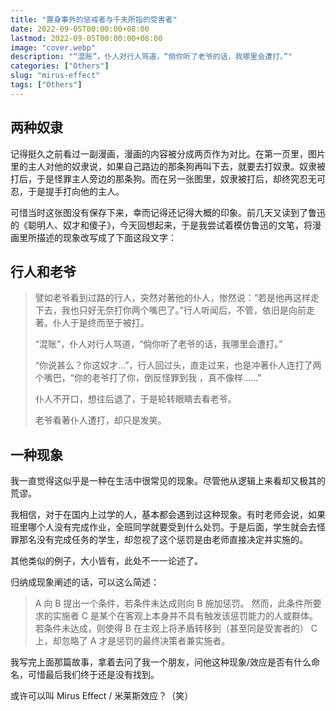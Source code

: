 ```yaml
---
title: "置身事外的惩戒者与千夫所指的受害者"
date: 2022-09-05T00:00:00+08:00
lastmod: 2022-09-05T00:00:00+08:00
image: "cover.webp"
description: "“混账”，仆人对行人骂道，“倘你听了老爷的话，我哪里会遭打。”"
categories: ["Others"]
slug: "mirus-effect"
tags: ["Others"]
---
```


## 两种奴隶

记得挺久之前看过一副漫画，漫画的内容被分成两页作为对比。在第一页里，图片里的主人对他的奴隶说，如果自己路边的那条狗再叫下去，就要去打奴隶。奴隶被打后，于是怪罪主人旁边的那条狗。而在另一张图里，奴隶被打后，却终究忍无可忍，于是提手打向他的主人。

可惜当时这张图没有保存下来，幸而记得还记得大概的印象。前几天又读到了鲁迅的《聪明人、奴才和傻子》，今天回想起来，于是我尝试着模仿鲁迅的文笔，将漫画里所描述的现象改写成了下面这段文字：

## 行人和老爷

> 譬如老爷看到过路的行人，突然对著他的仆人，惨然说：“若是他再这样走下去，我也只好无奈打你两个嘴巴了。”行人听闻后，不管，依旧是向前走著。仆人于是终而至于被打。
>
> “混账”，仆人对行人骂道，“倘你听了老爷的话，我哪里会遭打。”
>
> “你说甚么？你这奴才...”，行人回过头，直走过来，也是冲著仆人连打了两个嘴巴，“你的老爷打了你，倒反怪罪到我 ，真不像样......”
>
> 仆人不开口，想往后退了，于是轮转眼睛去看老爷。
>
> 老爷看著仆人遭打，却只是发笑。

## 一种现象

我一直觉得这似乎是一种在生活中很常见的现象。尽管他从逻辑上来看却又极其的荒谬。

我相信，对于在国内上过学的人，基本都会遇到过这种现象。有时老师会说，如果班里哪个人没有完成作业，全班同学就要受到什么处罚。于是后面，学生就会去怪罪那名没有完成任务的学生，却忽视了这个惩罚是由老师直接决定并实施的。

其他类似的例子，大小皆有，此处不一一论述了。

归纳成现象阐述的话，可以这么简述：

> A 向 B 提出一个条件，若条件未达成则向 B 施加惩罚。
> 然而，此条件所要求的实施者 C 是某个在客观上本身并不具有触发该惩罚能力的人或群体。
> 若条件未达成，则使得 B 在主观上将矛盾转移到（甚至同是受害者的） C 上，却忽略了 A 才是惩罚的最终决策者兼实施者。

我写完上面那篇故事，拿着去问了我一个朋友，问他这种现象/效应是否有什么命名，可惜最后我们终于还是没有找到。

或许可以叫 Mirus Effect / 米莱斯效应？（笑）

